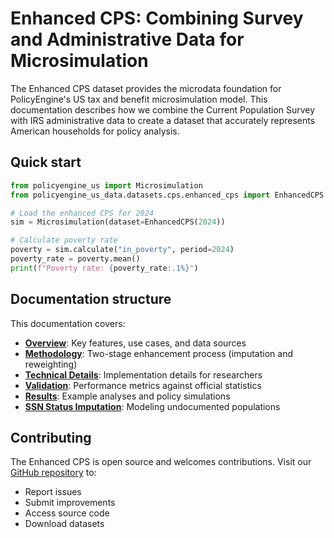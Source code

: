 # Enhanced CPS: Combining Survey and Administrative Data for Microsimulation

The Enhanced CPS dataset provides the microdata foundation for PolicyEngine's US tax and benefit microsimulation model. This documentation describes how we combine the Current Population Survey with IRS administrative data to create a dataset that accurately represents American households for policy analysis.

## Quick start

```python
from policyengine_us import Microsimulation
from policyengine_us_data.datasets.cps.enhanced_cps import EnhancedCPS

# Load the enhanced CPS for 2024
sim = Microsimulation(dataset=EnhancedCPS(2024))

# Calculate poverty rate
poverty = sim.calculate("in_poverty", period=2024)
poverty_rate = poverty.mean()
print(f"Poverty rate: {poverty_rate:.1%}")
```

## Documentation structure

This documentation covers:

- **[Overview](overview)**: Key features, use cases, and data sources
- **[Methodology](methodology)**: Two-stage enhancement process (imputation and reweighting)
- **[Technical Details](technical_details)**: Implementation details for researchers
- **[Validation](validation)**: Performance metrics against official statistics
- **[Results](results)**: Example analyses and policy simulations
- **[SSN Status Imputation](ssn_statuses_imputation)**: Modeling undocumented populations

## Contributing

The Enhanced CPS is open source and welcomes contributions. Visit our [GitHub repository](https://github.com/PolicyEngine/policyengine-us-data) to:
- Report issues
- Submit improvements
- Access source code
- Download datasets

